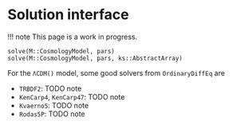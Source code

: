 # Solution interface

!!! note
    This page is a work in progress.

```@docs
solve(M::CosmologyModel, pars)
solve(M::CosmologyModel, pars, ks::AbstractArray)
```

For the `ΛCDM()` model, some good solvers from `OrdinaryDiffEq` are

- `TRBDF2`: TODO note
- `KenCarp4`, `KenCarp47`: TODO note
- `Kvaerno5`: TODO note
- `Rodas5P`: TODO note
